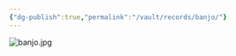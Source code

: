 ```yaml
---
{"dg-publish":true,"permalink":"/vault/records/banjo/"}
---
```


![banjo.jpg](/img/user/assets/banjo.jpg)